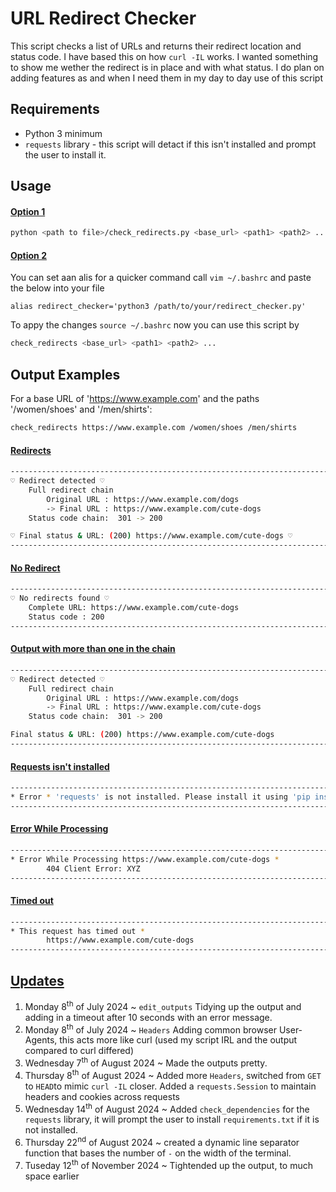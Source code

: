 # URL Redirect Checker

This script checks a list of URLs and returns their redirect location and status code. I have based this on how `curl -IL` works. I wanted something to show me wether the redirect is in place and with what status. I do plan on adding features as and when I need them in my day to day use of this script

## Requirements

- Python 3 minimum 
- `requests` library - this script will detact if this isn't installed and prompt the user to install it.

## Usage
#### <u>Option 1</u>
```bash
python <path to file>/check_redirects.py <base_url> <path1> <path2> ...
```
#### <u>Option 2</U>
You can set aan alis for a quicker command call
`vim ~/.bashrc` and paste the below into your file

`alias redirect_checker='python3 /path/to/your/redirect_checker.py'`

To appy the changes `source ~/.bashrc` now you can use this script by 
```bash
check_redirects <base_url> <path1> <path2> ...
```

## Output Examples
For a base URL of 'https://www.example.com' and the paths '/women/shoes' and '/men/shirts':
```bash
check_redirects https://www.example.com /women/shoes /men/shirts
```
#### <u>Redirects</u>
```bash
-------------------------------------------------------------------------------------
♡ Redirect detected ♡
    Full redirect chain
        Original URL : https://www.example.com/dogs
        -> Final URL : https://www.example.com/cute-dogs
    Status code chain:  301 -> 200

♡ Final status & URL: (200) https://www.example.com/cute-dogs ♡
-------------------------------------------------------------------------------------
```
#### <u>No Redirect</u>
```bash
-------------------------------------------------------------------------------------
♡ No redirects found ♡
    Complete URL: https://www.example.com/cute-dogs
    Status code : 200
-------------------------------------------------------------------------------------
```
#### <u>Output with more than one in the chain</u>
```bash
-------------------------------------------------------------------------------------
♡ Redirect detected ♡
    Full redirect chain
        Original URL : https://www.example.com/dogs
        -> Final URL : https://www.example.com/cute-dogs
    Status code chain:  301 -> 200

Final status & URL: (200) https://www.example.com/cute-dogs
-------------------------------------------------------------------------------------
```
#### <u>Requests isn't installed</u>
```bash
-------------------------------------------------------------------------------------
* Error * 'requests' is not installed. Please install it using 'pip install requests'
-------------------------------------------------------------------------------------
```
#### <u>Error While Processing</u>
```bash
-------------------------------------------------------------------------------------
* Error While Processing https://www.example.com/cute-dogs *
        404 Client Error: XYZ
-------------------------------------------------------------------------------------
```
#### <u>Timed out</u>
```bash
-------------------------------------------------------------------------------------
* This request has timed out *
        https://www.example.com/cute-dogs
-------------------------------------------------------------------------------------
```
## <u>Updates</u>
1. Monday 8<sup>th</sup> of July 2024 ~ `edit_outputs` Tidying up the output and adding in a timeout after 10 seconds with an error message.
2. Monday 8<sup>th</sup> of July 2024 ~ `Headers` Adding common browser User-Agents, this acts more like curl (used my script IRL and the output compared to curl differed)
3. Wednesday 7<sup>th</sup> of August 2024 ~ Made the outputs pretty.
4. Thursday 8<sup>th</sup> of August 2024 ~ Added more `Headers`, switched from `GET` to `HEAD`to mimic `curl -IL` closer. Added a `requests.Session` to maintain headers and cookies across requests 
5. Wednesday 14<sup>th</sup> of August 2024 ~ Added `check_dependencies` for the `requests` library, it will prompt the user to install `requirements.txt` if it is not installed.
6. Thursday 22<sup>nd</sup> of August 2024 ~ created a dynamic line separator function that bases the number of `-` on the width of the terminal.
7. Tuseday 12<sup>th</sup> of November 2024 ~ Tightended up the output, to much space earlier
